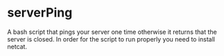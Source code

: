 # serverPing
A bash script that pings your server one time otherwise it returns that the server is closed.
In order for the script to run properly you need to install netcat.
